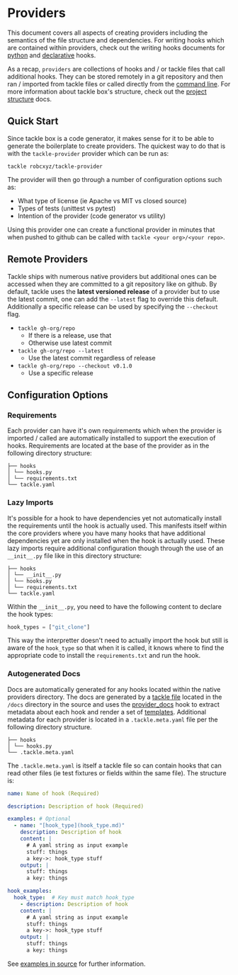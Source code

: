 # Providers

This document covers all aspects of creating providers including the semantics of the file structure and dependencies.  For writing hooks which are contained within providers, check out the writing hooks documents for [python](python-hooks.md) and [declarative](declarative-hooks.md) hooks.

As a recap, `providers` are collections of hooks and / or tackle files that call additional hooks. They can be stored remotely in a git repository and then ran / imported from tackle files or called directly from the [command line](command-line.md).  For more information about tackle box's structure, check out the [project structure](project-structure.md) docs.

## Quick Start

Since tackle box is a code generator, it makes sense for it to be able to generate the boilerplate to create providers. The quickest way to do that is with the `tackle-provider` provider which can be run as:

```shell
tackle robcxyz/tackle-provider
```

The provider will then go through a number of configuration options such as:

- What type of license (ie Apache vs MIT vs closed source)
- Types of tests (unittest vs pytest)
- Intention of the provider (code generator vs utility)

Using this provider one can create a functional provider in minutes that when pushed to github can be called with `tackle <your org>/<your repo>`.

## Remote Providers

Tackle ships with numerous native providers but additional ones can be accessed when they are committed to a git repository like on github. By default, tackle uses the **latest versioned release** of a provider but to use the latest commit, one can add the `--latest` flag to override this default. Additionally a specific release can be used by specifying the `--checkout` flag.  

- `tackle gh-org/repo`
    - If there is a release, use that
    - Otherwise use latest commit
- `tackle gh-org/repo --latest`
    - Use the latest commit regardless of release
- `tackle gh-org/repo --checkout v0.1.0`
    - Use a specific release

## Configuration Options

### Requirements

Each provider can have it's own requirements which when the provider is imported / called are automatically installed to support the execution of hooks. Requirements are located at the base of the provider as in the following directory structure:

```
├── hooks
│ └── hooks.py
│ └── requirements.txt
└── tackle.yaml
```

### Lazy Imports

It's possible for a hook to have dependencies yet not automatically install the requirements until the hook is actually used.  This manifests itself within the core providers where you have many hooks that have additional dependencies yet are only installed when the hook is actually used.  These lazy imports require additional configuration though through the use of an `__init__.py` file like in this directory structure:

```
├── hooks
│ └── __init__.py
│ └── hooks.py
│ └── requirements.txt
└── tackle.yaml
```

Within the `__init__.py`, you need to have the following content to declare the hook types:

```python
hook_types = ["git_clone"]
```

This way the interpretter doesn't need to actually import the hook but still is aware of the `hook_type` so that when it is called, it knows where to find the appropriate code to install the `requirements.txt` and run the hook.

### Autogenerated Docs

Docs are automatically generated for any hooks located within the native providers directory. The docs are generated by a [tackle file](docs-gen.yaml) located in the `/docs` directory in the source and uses the [provider_docs](providers/Tackle/provider_docs.md) hook to extract metadata about each hook and render a set of [templates](https://github.com/robcxyz/tackle-box/tree/main/docs/templates). Additional metadata for each provider is located in a `.tackle.meta.yaml` file per the following directory structure.

```
├── hooks
│ └── hooks.py
└── .tackle.meta.yaml
```

The `.tackle.meta.yaml` is itself a tackle file so can contain hooks that can read other files (ie test fixtures or fields within the same file). The structure is:

```yaml
name: Name of hook (Required)

description: Description of hook (Required)

examples: # Optional
  - name: "[hook_type](hook_type.md)"
    description: Description of hook
    content: |
      # A yaml string as input example
      stuff: things
      a key->: hook_type stuff
    output: |
      stuff: things
      a key: things

hook_examples:
  hook_type:  # Key must match hook_type
    - description: Description of hook
    content: |
      # A yaml string as input example
      stuff: things
      a key->: hook_type stuff
    output: |
      stuff: things
      a key: things
```

See [examples in source](https://github.com/robcxyz/tackle-box/blob/main/tackle/providers/collections/.tackle.meta.yaml) for further information.
